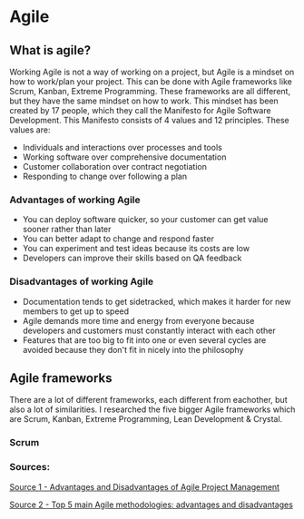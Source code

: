 # Agile

## What is agile?
Working Agile is not a way of working on a project, but Agile is a mindset on how to work/plan your project. This can be done with Agile frameworks like Scrum, Kanban, Extreme Programming. These frameworks are all different, but they have the same mindset on how to work. This mindset has been created by 17 people, which they call the Manifesto for Agile Software Development. This Manifesto consists of 4 values and 12 principles. These values are:
<ul>
  <li> Individuals and interactions over processes and tools </li>
  <li> Working software over comprehensive documentation </li>
  <li> Customer collaboration over contract negotiation </li>
  <li> Responding to change over following a plan </li>
</ul>

### Advantages of working Agile
<ul>
  <li> You can deploy software quicker, so your customer can get value sooner rather than later </li>
  <li> You can better adapt to change and respond faster </li>
  <li> You can experiment and test ideas because its costs are low </li>
  <li> Developers can improve their skills based on QA feedback </li>
</ul>

### Disadvantages of working Agile
<ul>
  <li> Documentation tends to get sidetracked, which makes it harder for new members to get up to speed </li>
  <li> Agile demands more time and energy from everyone because developers and customers must constantly interact with each other </li>
  <li> Features that are too big to fit into one or even several cycles are avoided because they don't fit in nicely into the philosophy </li>
</ul>

## Agile frameworks
There are a lot of different frameworks, each different from eachother, but also a lot of similarities. I researched the five bigger Agile frameworks which are Scrum, Kanban, Extreme Programming, Lean Development & Crystal.

### Scrum

### Sources:
[Source 1 - Advantages and Disadvantages of Agile Project Management](https://activecollab.com/blog/project-management/agile-project-management-advantages-disadvantages)

[Source 2 - Top 5 main Agile methodologies: advantages and disadvantages](https://www.xpand-it.com/blog/top-5-agile-methodologies/)


